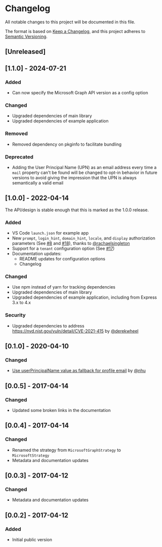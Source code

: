 # Changelog
All notable changes to this project will be documented in this file.

The format is based on [Keep a Changelog](https://keepachangelog.com/en/1.0.0/),
and this project adheres to [Semantic Versioning](https://semver.org/spec/v2.0.0.html).

## [Unreleased]

## [1.1.0] - 2024-07-21

### Added
- Can now specify the Microsoft Graph API version as a config option

### Changed
- Upgraded dependencies of main library
- Upgraded dependencies of example application

### Removed
- Removed dependency on pkginfo to facilitate bundling

### Deprecated
- Adding the User Principal Name (UPN) as an email address every time a `mail` property can't be found will be changed to opt-in behavior in future versions to avoid giving the impression that the UPN is always semantically a valid email

## [1.0.0] - 2022-04-14

The API/design is stable enough that this is marked as the 1.0.0 release.

### Added
- VS Code `launch.json` for example app
- New `prompt`, `login_hint`, `domain_hint`, `locale`, and `display` authorization parameters (See [#8](https://github.com/seanfisher/passport-microsoft/pull/8) and [#18](https://github.com/seanfisher/passport-microsoft/pull/18)), thanks to [@rachaelsingleton](https://github.com/rachaelsingleton)
- Support for a `tenant` configuration option (See [#17](https://github.com/seanfisher/passport-microsoft/pull/17))
- Documentation updates:
  - README updates for configuration options
  - Changelog

### Changed
- Use npm instead of yarn for tracking dependencies
- Upgraded dependencies of main library
- Upgraded dependencies of example application, including from Express 3.x to 4.x

### Security
- Upgraded dependencies to address https://nvd.nist.gov/vuln/detail/CVE-2021-415 by [@derekwheel](https://github.com/derekwheel)

## [0.1.0] - 2020-04-10
### Changed
- [Use userPrincipalName value as fallback for profile email](https://github.com/seanfisher/passport-microsoft/pull/5) by [@nhu](https://github.com/nhu)

## [0.0.5] - 2017-04-14
### Changed
- Updated some broken links in the documentation

## [0.0.4] - 2017-04-14
### Changed
- Renamed the strategy from `MicrosoftGraphStrategy` to `MicrosoftStrategy`
- Metadata and documentation updates

## [0.0.3] - 2017-04-12
### Changed
- Metadata and documentation updates

## [0.0.2] - 2017-04-12
### Added
- Initial public version
